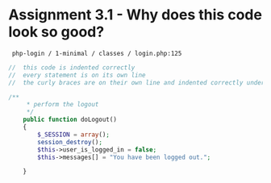 # Assignment 3.1 - Why does this code look so good?

` php-login / 1-minimal / classes / login.php:125`
```php
//  this code is indented correctly
//  every statement is on its own line
//  the curly braces are on their own line and indented correctly under the function declaration

/**
     * perform the logout
     */
    public function doLogout()
    {
        $_SESSION = array();
        session_destroy();
        $this->user_is_logged_in = false;
        $this->messages[] = "You have been logged out.";

    }
```